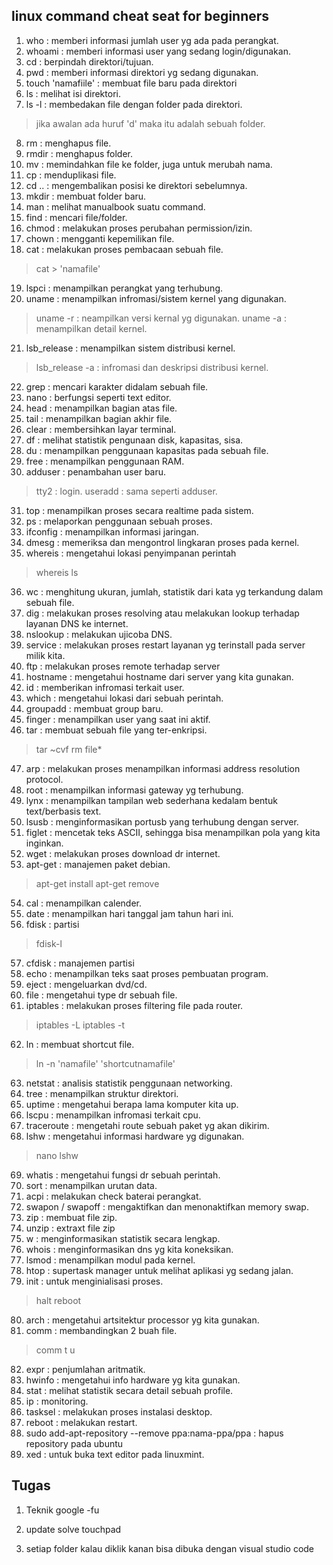## linux command cheat seat for beginners

1. who                  : memberi informasi jumlah user yg ada pada perangkat.
2. whoami               : memberi informasi user yang sedang login/digunakan.
3. cd                   : berpindah direktori/tujuan.
4. pwd                  : memberi informasi direktori yg sedang digunakan.
5. touch 'namafiile'    : membuat file baru pada direktori
6. ls                   : melihat isi direktori.
7. ls -l                : membedakan file dengan folder pada direktori.
> jika awalan ada huruf 'd' maka itu adalah sebuah folder.
8. rm                   : menghapus file.
9. rmdir                : menghapus folder.
10. mv                  : memindahkan file ke folder, juga untuk merubah nama.
11. cp                  : menduplikasi file.
12. cd ..               : mengembalikan posisi ke direktori sebelumnya.
13. mkdir               : membuat folder baru.
14. man                 : melihat manualbook suatu command.
15. find                : mencari file/folder.
16. chmod               : melakukan proses perubahan permission/izin.
17. chown               : mengganti kepemilikan file.
18. cat                 : melakukan proses pembacaan sebuah file.
> cat > 'namafile'
19. lspci               : menampilkan perangkat yang terhubung.
20. uname               : menampilkan infromasi/sistem kernel yang digunakan.
> uname -r : neampilkan versi kernal yg digunakan.
> uname -a : menampilkan detail kernel.
21. lsb_release         : menampilkan sistem distribusi kernel.
> lsb_release -a : infromasi dan deskripsi distribusi kernel.
22. grep                : mencari karakter didalam sebuah file.
23. nano                : berfungsi seperti text editor.
24. head                : menampilkan bagian atas file.
25. tail                : menampilkan bagian akhir file.
26. clear               : membersihkan layar terminal.
27. df                  : melihat statistik pengunaan disk, kapasitas, sisa.
28. du                  : menampilkan penggunaan kapasitas pada sebuah file.
29. free                : menampilkan penggunaan RAM.
30. adduser             : penambahan user baru.
> tty2 : login.
> useradd : sama seperti adduser.
31. top                 : menampilkan proses secara realtime pada sistem.
32. ps                  : melaporkan penggunaan sebuah proses.
33. ifconfig            : menampilkan informasi jaringan.
34. dmesg               : memeriksa dan mengontrol lingkaran proses pada kernel.
35. whereis             : mengetahui lokasi penyimpanan perintah
> whereis ls
36. wc                  : menghitung ukuran, jumlah, statistik dari kata yg terkandung dalam sebuah file.
37. dig                 : melakukan proses resolving atau melakukan lookup terhadap layanan DNS ke internet.
38. nslookup            : melakukan ujicoba DNS.
39. service             : melakukan proses restart layanan yg terinstall pada server milik kita.
40. ftp                 : melakukan proses remote terhadap server
41. hostname            : mengetahui hostname dari server yang kita gunakan.
42. id                  : memberikan infromasi terkait user.
43. which               : mengetahui lokasi dari sebuah perintah.
44. groupadd            : membuat group baru.
45. finger              : menampilkan user yang saat ini aktif.
46. tar                 : membuat sebuah file yang ter-enkripsi.
> tar ~cvf
> rm file*
47. arp                 : melakukan proses menampilkan informasi address resolution protocol.
48. root                : menampilkan informasi gateway yg terhubung.
49. lynx                : menampilkan tampilan web sederhana kedalam bentuk text/berbasis text.
50. lsusb               : menginformasikan portusb yang terhubung dengan server.
51. figlet              : mencetak teks ASCII, sehingga bisa menampilkan pola yang kita inginkan.
52. wget                : melakukan proses download dr internet.
53. apt-get             : manajemen paket debian.
> apt-get install
> apt-get remove
54. cal                 : menampilkan calender.
55. date                : menampilkan hari tanggal jam tahun hari ini.
56. fdisk               : partisi
> fdisk-l
57. cfdisk              : manajemen partisi
58. echo                : menampilkan teks saat proses pembuatan program.
59. eject               : mengeluarkan dvd/cd.
60. file                : mengetahui type dr sebuah file.
61. iptables            : melakukan proses filtering file pada router.
> iptables -L
> iptables -t
62. ln                  : membuat shortcut file.
> ln -n 'namafile' 'shortcutnamafile'
63. netstat             : analisis statistik penggunaan networking.
64. tree                : menampilkan struktur direktori.
65. uptime              : mengetahui berapa lama komputer kita up.
66. lscpu               : menampilkan infromasi terkait cpu.
67. traceroute          : mengetahi route sebuah paket yg akan dikirim.
68. lshw                : mengetahui informasi hardware yg digunakan.
> nano lshw
69. whatis              : mengetahui fungsi dr sebuah perintah.
70. sort                : menampilkan urutan data.
71. acpi                : melakukan check baterai perangkat.
72. swapon / swapoff  : mengaktifkan dan menonaktifkan memory swap.
73. zip                 : membuat file zip.
74. unzip               : extraxt file zip
75. w                   : menginformasikan statistik secara lengkap.
76. whois               : menginformasikan dns yg kita koneksikan.
77. lsmod               : menampilkan modul pada kernel.
78. htop                : supertask manager untuk melihat aplikasi yg sedang jalan.
79. init                : untuk menginialisasi proses.
> halt
> reboot
80. arch                : mengetahui artsitektur processor yg kita gunakan.
81. comm                : membandingkan 2 buah file.
> comm t u
82. expr                : penjumlahan aritmatik.
83. hwinfo              : mengetahui info hardware yg kita gunakan.
84. stat                : melihat statistik secara detail sebuah profile.
85. ip                  : monitoring.
86. tasksel             : melakukan proses instalasi desktop.
87. reboot              : melakukan restart.
88. sudo add-apt-repository --remove ppa:nama-ppa/ppa   : hapus repository pada ubuntu
89. xed                 : untuk buka text editor pada linuxmint.


## Tugas

1. Teknik google -fu

2. update solve touchpad 

3. setiap folder kalau diklik kanan bisa dibuka dengan visual studio code




